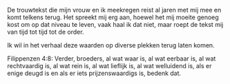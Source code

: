 De trouwtekst die mijn vrouw en ik meekregen reist al jaren met mij mee en komt telkens terug. Het spreekt mij erg aan, hoewel het mij moeite genoeg kost om op dat niveau te leven, vaak haal ik dat niet, maar roept de tekst mij van tijd tot tijd tot de order.

Ik wil in het verhaal deze waarden op diverse plekken terug laten komen. 

Filippenzen 4:8: Verder, broeders, al wat waar is, al wat eerbaar is, al wat rechtvaardig is, al wat rein is, al wat lieflijk is, al wat welluidend is, als er enige deugd is en als er iets prijzenswaardigs is, bedenk dat.